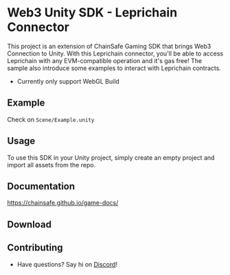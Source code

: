 # Web3 Unity SDK - Leprichain Connector
This project is an extension of ChainSafe Gaming SDK that brings Web3 Connection to Unity. With this Leprichain connector, you'll be able to access Leprichain with any EVM-compatible operation and it's gas free! The sample also introduce some examples to interact with Leprichain contracts.

* Currently only support WebGL Build

## Example

Check on `Scene/Example.unity`

## Usage

To use this SDK in your Unity project, simply create an empty project and import all assets from the repo.

## Documentation
https://chainsafe.github.io/game-docs/

## Download

## Contributing
- Have questions? Say hi on [Discord](https://discord.gg/yBtwRKFnPC)!
